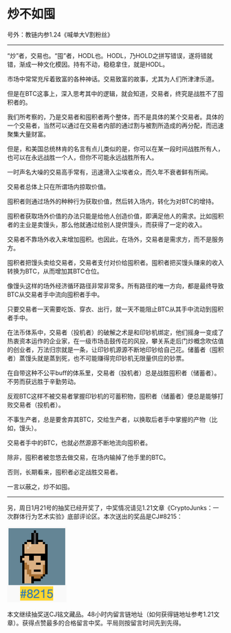 # 炒不如囤

号外：教链内参1.24《喊单大V割粉丝》

* * *

“炒”者，交易也。“囤”者，HODL也。HODL，乃HOLD之拼写错误，遂将错就错，渐成一种文化模因。持有不动，稳稳拿住，就是HODL。

市场中常常充斥着致富的各种神话。交易致富的故事，尤其为人们所津津乐道。

但是在BTC这事上，深入思考其中的逻辑，就会知道，交易者，终究是战胜不了囤积者的。

我们所考察的，乃是交易者和囤积者两个整体，而不是具体的某个交易者。具体的一个交易者，当然可以通过在交易者内部的通过割与被割所造成的再分配，而迅速聚集大量财富。

但是，和美国总统林肯的名言有点儿类似的是，你可以在某一段时间战胜所有人，也可以在永远战胜一个人，但你不可能永远战胜所有人。

一时声名大噪的交易高手常有，迅速滑入尘埃者众，而久年不衰者鲜有所闻。

交易者总体上只在所谓场内掠取价值。

囤积者则通过场外的种种行为获取价值，然后转入场内，转化为对BTC的增持。

囤积者获取场外价值的办法只能是给他人创造价值，即满足他人的需求。比如囤积者的主业是卖馒头，那么他就通过给别人提供馒头，而获得了一定的收入。

交易者不靠场外收入来增加囤积。也因此，在场外，交易者是需求方，而不是服务方。

囤积者把馒头卖给交易者，交易者支付对价给囤积者。囤积者把买馒头赚来的收入转换为BTC，从而增加其BTC仓位。

像馒头这样的场外经济循环路径非常非常多。所有路径的唯一方向，都是最终导致BTC从交易者手中流向囤积者手中。

只要交易者一天需要吃饭、穿衣、出行，就一天不能阻止BTC从其手中流动到囤积者手中。

在法币体系中，交易者（投机者）的破解之术是和印钞机绑定，他们摇身一变成了热衷资本运作的企业家，在一级市场击鼓传花的风投，攀关系走后门炒概念吹估值的创业者，万法归宗就是一条，让印钞机源源不断地印钞给自己花。储蓄者（囤积者）蒸馒头就是蒸到死，也不可能赚得完印钞机无限量供应的钞票。

在自带这种不公平buff的体系里，交易者（投机者）总是战胜囤积者（储蓄者）。不劳而获远胜于辛勤劳动。

反观BTC这样不被交易者掌握印钞机的可蓄积物，囤积者（储蓄者）便总是能够打败交易者（投机者）。

不事生产者，总是要舍弃其BTC，交给生产者，以换取后者手中掌握的产物（比如，馒头）。

交易者手中的BTC，也就必然源源不断地流向囤积者。

除非，囤积者被忽悠去做交易，在场内输掉了他手里的BTC。

否则，长期看来，囤积者必定战胜交易者。

一言以蔽之，炒不如囤。

* * *

另，周日1月21号的抽奖已经开奖了，中奖情况请见1.21文章《CryptoJunks：一次群体行为艺术实验》底部评论区。本次送出的奖品是CJ#8215：

![](2024-01-25-A01.png)

本文继续抽奖送CJ铭文藏品。48小时内留言链地址（如何获得链地址参考1.21文章）。获得点赞最多的合格留言中奖。平局则按留言时间先到先得。

